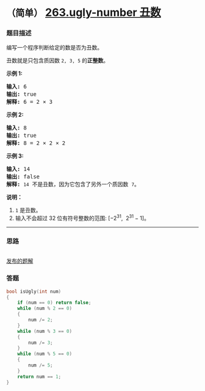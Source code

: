 # `（简单）` [263.ugly-number 丑数](https://leetcode-cn.com/problems/ugly-number/)

### 题目描述
<p>编写一个程序判断给定的数是否为丑数。</p>

<p>丑数就是只包含质因数&nbsp;<code>2, 3, 5</code>&nbsp;的<strong>正整数</strong>。</p>

<p><strong>示例 1:</strong></p>

<pre><strong>输入:</strong> 6
<strong>输出:</strong> true
<strong>解释: </strong>6 = 2 ×&nbsp;3</pre>

<p><strong>示例 2:</strong></p>

<pre><strong>输入:</strong> 8
<strong>输出:</strong> true
<strong>解释: </strong>8 = 2 × 2 ×&nbsp;2
</pre>

<p><strong>示例&nbsp;3:</strong></p>

<pre><strong>输入:</strong> 14
<strong>输出:</strong> false 
<strong>解释: </strong><code>14</code> 不是丑数，因为它包含了另外一个质因数&nbsp;<code>7</code>。</pre>

<p><strong>说明：</strong></p>

<ol>
	<li><code>1</code>&nbsp;是丑数。</li>
	<li>输入不会超过 32 位有符号整数的范围:&nbsp;[−2<sup>31</sup>,&nbsp; 2<sup>31&nbsp;</sup>− 1]。</li>
</ol>


---
### 思路
```
```

[发布的题解](https://leetcode-cn.com/problems/bulls-and-cows/solution/299-by-ikaruga/)

### 答题
``` C++
bool isUgly(int num) 
{
    if (num == 0) return false;
    while (num % 2 == 0)
    {
        num /= 2;
    }
    while (num % 3 == 0)
    {
        num /= 3;
    }
    while (num % 5 == 0)
    {
        num /= 5;
    }
    return num == 1;
}
```




